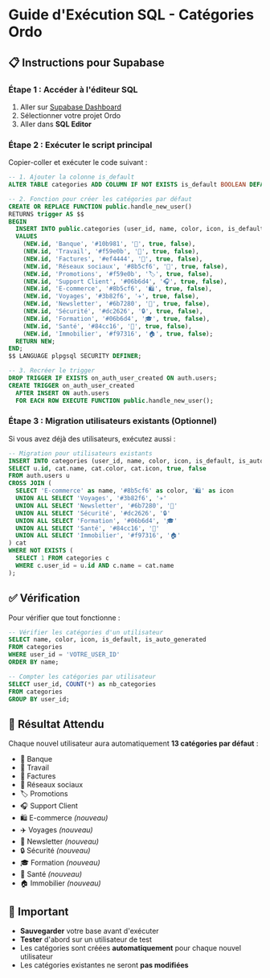 # Guide d'Exécution SQL - Catégories Ordo

## 📋 Instructions pour Supabase

### Étape 1 : Accéder à l'éditeur SQL
1. Aller sur [Supabase Dashboard](https://app.supabase.com)
2. Sélectionner votre projet Ordo
3. Aller dans **SQL Editor**

### Étape 2 : Exécuter le script principal
Copier-coller et exécuter le code suivant :

```sql
-- 1. Ajouter la colonne is_default
ALTER TABLE categories ADD COLUMN IF NOT EXISTS is_default BOOLEAN DEFAULT FALSE;

-- 2. Fonction pour créer les catégories par défaut
CREATE OR REPLACE FUNCTION public.handle_new_user()
RETURNS trigger AS $$
BEGIN
  INSERT INTO public.categories (user_id, name, color, icon, is_default, is_auto_generated)
  VALUES
    (NEW.id, 'Banque', '#10b981', '🏦', true, false),
    (NEW.id, 'Travail', '#f59e0b', '💼', true, false),
    (NEW.id, 'Factures', '#ef4444', '📄', true, false),
    (NEW.id, 'Réseaux sociaux', '#8b5cf6', '📱', true, false),
    (NEW.id, 'Promotions', '#f59e0b', '🏷️', true, false),
    (NEW.id, 'Support Client', '#06b6d4', '🎧', true, false),
    (NEW.id, 'E-commerce', '#8b5cf6', '🛍️', true, false),
    (NEW.id, 'Voyages', '#3b82f6', '✈️', true, false),
    (NEW.id, 'Newsletter', '#6b7280', '📰', true, false),
    (NEW.id, 'Sécurité', '#dc2626', '🔒', true, false),
    (NEW.id, 'Formation', '#06b6d4', '🎓', true, false),
    (NEW.id, 'Santé', '#84cc16', '🏥', true, false),
    (NEW.id, 'Immobilier', '#f97316', '🏠', true, false);
  RETURN NEW;
END;
$$ LANGUAGE plpgsql SECURITY DEFINER;

-- 3. Recréer le trigger
DROP TRIGGER IF EXISTS on_auth_user_created ON auth.users;
CREATE TRIGGER on_auth_user_created
  AFTER INSERT ON auth.users
  FOR EACH ROW EXECUTE FUNCTION public.handle_new_user();
```

### Étape 3 : Migration utilisateurs existants (Optionnel)
Si vous avez déjà des utilisateurs, exécutez aussi :

```sql
-- Migration pour utilisateurs existants
INSERT INTO categories (user_id, name, color, icon, is_default, is_auto_generated)
SELECT u.id, cat.name, cat.color, cat.icon, true, false
FROM auth.users u
CROSS JOIN (
  SELECT 'E-commerce' as name, '#8b5cf6' as color, '🛍️' as icon
  UNION ALL SELECT 'Voyages', '#3b82f6', '✈️'
  UNION ALL SELECT 'Newsletter', '#6b7280', '📰'
  UNION ALL SELECT 'Sécurité', '#dc2626', '🔒'
  UNION ALL SELECT 'Formation', '#06b6d4', '🎓'
  UNION ALL SELECT 'Santé', '#84cc16', '🏥'
  UNION ALL SELECT 'Immobilier', '#f97316', '🏠'
) cat
WHERE NOT EXISTS (
  SELECT 1 FROM categories c 
  WHERE c.user_id = u.id AND c.name = cat.name
);
```

## ✅ Vérification

Pour vérifier que tout fonctionne :

```sql
-- Vérifier les catégories d'un utilisateur
SELECT name, color, icon, is_default, is_auto_generated 
FROM categories 
WHERE user_id = 'VOTRE_USER_ID' 
ORDER BY name;

-- Compter les catégories par utilisateur
SELECT user_id, COUNT(*) as nb_categories
FROM categories 
GROUP BY user_id;
```

## 🎯 Résultat Attendu

Chaque nouvel utilisateur aura automatiquement **13 catégories par défaut** :
- 🏦 Banque
- 💼 Travail  
- 📄 Factures
- 📱 Réseaux sociaux
- 🏷️ Promotions
- 🎧 Support Client
- 🛍️ E-commerce *(nouveau)*
- ✈️ Voyages *(nouveau)*
- 📰 Newsletter *(nouveau)*
- 🔒 Sécurité *(nouveau)*
- 🎓 Formation *(nouveau)*
- 🏥 Santé *(nouveau)*
- 🏠 Immobilier *(nouveau)*

## 🚨 Important

- **Sauvegarder** votre base avant d'exécuter
- **Tester** d'abord sur un utilisateur de test
- Les catégories sont créées **automatiquement** pour chaque nouvel utilisateur
- Les catégories existantes ne seront **pas modifiées**
